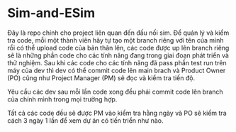# Sim-and-ESim

Đây là repo chính cho project liên quan đến đấu nối sim. 
Để quản lý và kiểm tra code, mỗi một thành viên hãy tự tạo một branch riêng với tên của mình rồi có thể upload code của bản thân lên, các code được up lên branch riêng sẽ là những phần code cho các tính năng đang trong giai đoạn phát triển và thử nghiệm. 
Sau khi các code cho các tính năng đã pass phần test run trên máy của dev thì dev có thể commit code lên main brach và Product Owner (PO) cũng như Project Manager (PM) sẽ đọc và kiểm tra tiến độ.

Yêu cầu các dev sau mỗi lần code xong đều phải commit code lên branch của chính mình trong mọi trường hợp. 

Tất cả các code đều sẽ được PM vào kiểm tra hằng ngày và PO sẽ kiểm tra cách 3 ngày 1 lần để xem dự án có tiến triển như nào.
